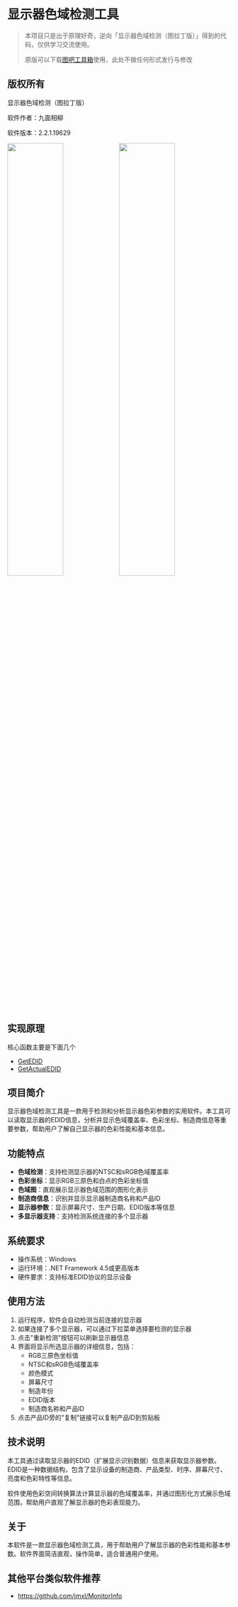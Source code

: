 # 显示器色域检测工具

> 本项目只是出于原理好奇，逆向「显示器色域检测（图拉丁版）」得到的代码，仅供学习交流使用。
> 
> 原版可以下载[图吧工具箱](https://www.tbtool.cn/)使用，此处不做任何形式发行与修改

## 版权所有
显示器色域检测（图拉丁版）

软件作者：九面相柳

软件版本：2.2.1.19629

<img width=50% src='https://github.com/user-attachments/assets/84dd1393-f068-46ca-8605-40af246189fc' /><img width=50% src='https://github.com/user-attachments/assets/25a352fc-d4a9-48e2-a1d0-a744824fd5c5' />


## 实现原理
核心函数主要是下面几个
- [GetEDID](https://github.com/eric-gitta-moore/Monitor-Info/blob/main/Edid.cs#L35)
- [GetActualEDID](https://github.com/eric-gitta-moore/Monitor-Info/blob/main/Edid.cs#L63)

## 项目简介

显示器色域检测工具是一款用于检测和分析显示器色彩参数的实用软件。本工具可以读取显示器的EDID信息，分析并显示色域覆盖率、色彩坐标、制造商信息等重要参数，帮助用户了解自己显示器的色彩性能和基本信息。

## 功能特点

- **色域检测**：支持检测显示器的NTSC和sRGB色域覆盖率
- **色彩坐标**：显示RGB三原色和白点的色彩坐标值
- **色域图**：直观展示显示器色域范围的图形化表示
- **制造商信息**：识别并显示显示器制造商名称和产品ID
- **显示器参数**：显示屏幕尺寸、生产日期、EDID版本等信息
- **多显示器支持**：支持检测系统连接的多个显示器

## 系统要求

- 操作系统：Windows
- 运行环境：.NET Framework 4.5或更高版本
- 硬件要求：支持标准EDID协议的显示设备

## 使用方法

1. 运行程序，软件会自动检测当前连接的显示器
2. 如果连接了多个显示器，可以通过下拉菜单选择要检测的显示器
3. 点击"重新检测"按钮可以刷新显示器信息
4. 界面将显示所选显示器的详细信息，包括：
   - RGB三原色坐标值
   - NTSC和sRGB色域覆盖率
   - 颜色模式
   - 屏幕尺寸
   - 制造年份
   - EDID版本
   - 制造商名称和产品ID
5. 点击产品ID旁的"复制"链接可以复制产品ID到剪贴板

## 技术说明

本工具通过读取显示器的EDID（扩展显示识别数据）信息来获取显示器参数。EDID是一种数据结构，包含了显示设备的制造商、产品类型、时序、屏幕尺寸、亮度和色彩特性等信息。

软件使用色彩空间转换算法计算显示器的色域覆盖率，并通过图形化方式展示色域范围，帮助用户直观了解显示器的色彩表现能力。

## 关于

本软件是一款显示器色域检测工具，用于帮助用户了解显示器的色彩性能和基本参数。软件界面简洁直观，操作简单，适合普通用户使用。

## 其他平台类似软件推荐
- https://github.com/jmxl/MonitorInfo
